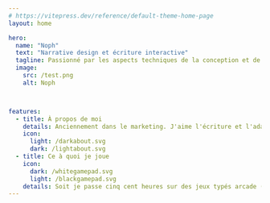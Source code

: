 ```yaml
---
# https://vitepress.dev/reference/default-theme-home-page
layout: home

hero:
  name: "Noph"
  text: "Narrative design et écriture interactive"
  tagline: Passionné par les aspects techniques de la conception et de l'écriture d'expériences interactives
  image:
    src: /test.png
    alt: Noph



features:
  - title: À propos de moi
    details: Anciennement dans le marketing. J'aime l'écriture et l'adaptation d'une narration à des structures interactives et la glace au chocolat.
    icon: 
      light: /darkabout.svg
      dark: /lightabout.svg
  - title: Ce à quoi je joue
    icon: 
      dark: /whitegamepad.svg
      light: /blackgamepad.svg
    details: Soit je passe cinq cent heures sur des jeux typés arcade (Celeste, Spelunky, Risk of Rain) de façon éparpillée, soit je sacrifie mes nuits pour faire d'une traite (ou presque) des jeux narratifs comme Omori, Citizen Sleeper, ou OneShot. 
---
```


<script setup lang="ts">
import { onMounted } from 'vue'

onMounted(() => {

const $card = document.querySelector('.VPImage.image-src');
let bounds;

function rotateToMouse(e) {
  const mouseX = e.clientX;
  const mouseY = e.clientY;
  const leftX = mouseX - bounds.x;
  const topY = mouseY - bounds.y;
  const center = {
    x: leftX - 320/2,
    y: topY - 320/2
  }
  const distance = Math.sqrt(center.x**2 + center.y**2);
  
$card.style.transform = `
    translate(-50%,-50%)
    scale3d(1.2,1.2,1.2)
    rotate3d(
      ${center.y / 100 },
      ${-center.x / 100 },
      0,
      ${Math.log(distance) * 4}deg
    )
  `;

}

$card.addEventListener('mouseenter', () => {
  bounds = $card.getBoundingClientRect();
  document.addEventListener('mousemove', rotateToMouse);
});

$card.addEventListener('mouseleave', () => {
  document.removeEventListener('mousemove', rotateToMouse);
  $card.style.transform = '';

});


 $card.querySelector('.VPImage.image-src').style = `
    radial-gradient(
      circle at
      ${center.x * 2}px
      ${center.y * 2 }px,
      #ffffff55,
      #0000000f
    )
  `;


})
</script>